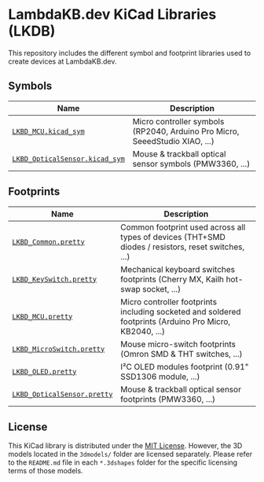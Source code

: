# LambdaKB.dev KiCad Libraries (LKDB)

This repository includes the different symbol and footprint libraries used to create devices at LambdaKB.dev.

## Symbols

| Name                             | Description                                                                 |
| -------------------------------- | --------------------------------------------------------------------------- |
| [`LKBD_MCU.kicad_sym`]           | Micro controller symbols (RP2040, Arduino Pro Micro, SeeedStudio XIAO, ...) |
| [`LKBD_OpticalSensor.kicad_sym`] | Mouse & trackball optical sensor symbols (PMW3360, ...)                     |

[`LKBD_MCU.kicad_sym`]: symbols/README.md#lkbd_mcukicad_sym
[`LKBD_OpticalSensor.kicad_sym`]: symbols/README.md#lkbd_opticalsensorkicad_sym

## Footprints

| Name                        | Description                                                                                             |
| --------------------------- | ------------------------------------------------------------------------------------------------------- |
| [`LKBD_Common.pretty`]        | Common footprint used across all types of devices (THT+SMD diodes / resistors, reset switches, ...)     |
| [`LKBD_KeySwitch.pretty`]     | Mechanical keyboard switches footprints (Cherry MX, Kailh hot-swap socket, ...)                         |
| [`LKBD_MCU.pretty`]           | Micro controller footprints including socketed and soldered footprints (Arduino Pro Micro, KB2040, ...) |
| [`LKBD_MicroSwitch.pretty`]   | Mouse micro-switch footprints (Omron SMD & THT switches, ...)                                           |
| [`LKBD_OLED.pretty`]          | I²C OLED modules footprint (0.91" SSD1306 module, ...)                                                  |
| [`LKBD_OpticalSensor.pretty`] | Mouse & trackball optical sensor footprints (PMW3360, ...)                                              |

[`LKBD_Common.pretty`]: footprints/LKBD_Common.pretty
[`LKBD_KeySwitch.pretty`]: footprints/LKBD_KeySwitch.pretty
[`LKBD_MCU.pretty`]: footprints/LKBD_MCU.pretty
[`LKBD_MicroSwitch.pretty`]: footprints/LKBD_MicroSwitch.pretty
[`LKBD_OLED.pretty`]: footprints/LKBD_OLED.pretty
[`LKBD_OpticalSensor.pretty`]: footprints/LKBD_OpticalSensor.pretty

## License

This KiCad library is distributed under the [MIT License](/LICENSE). However, the 3D models located in the `3dmodels/` folder are licensed separately. Please refer to the `README.md` file in each `*.3dshapes` folder for the specific licensing terms of those models.
